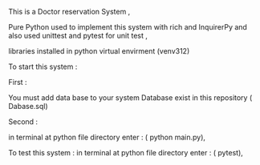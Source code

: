 This is a Doctor reservation System ,

Pure Python used to implement this system with rich and InquirerPy
and also used unittest and pytest for unit test ,

libraries installed in python virtual envirment (venv312)

To start this system :

First :

You must add data base to your system 
Database exist in this repository ( Dabase.sql)

Second :

in terminal at python file directory enter : ( python main.py),

To test this system :
in terminal at python file directory enter : ( pytest),
